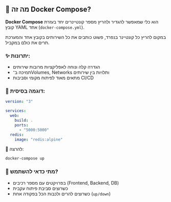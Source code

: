 ## 🧩 מה זה Docker Compose?

**Docker Compose** הוא כלי שמאפשר להגדיר ולהריץ מספר קונטיינרים יחד בעזרת קובץ YAML אחד (`docker-compose.yml`).

במקום להריץ כל קונטיינר בנפרד, פשוט כותבים את כל השירותים בקובץ אחד והמערכת תרים את כולם במקביל.

### ✨ יתרונות:

- הגדרה קלה ונוחה לאפליקציות מרובות שירותים
- תמיכה ב־Volumes, Networks ותלויות בין שירותים
- מתאים מאוד לפיתוח מקומי וסביבות CI/CD

### 📄 דוגמה בסיסית:

```yaml
version: "3"

services:
  web:
    build: .
    ports:
      - "5000:5000"
  redis:
    image: "redis:alpine"
```

🔧 להרצה:

```bash
docker-compose up
```

### 🧠 מתי כדאי להשתמש?

- בפרויקטים עם מספר רכיבים (Frontend, Backend, DB)
- כשרוצים סביבת פיתוח עקבית
- כשרוצים להרים ולכבות הכל בפקודה אחת (`up/down`)
